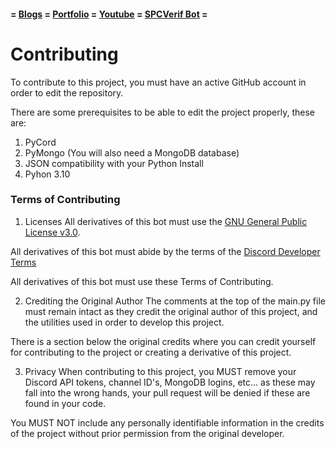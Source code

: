 #### = [Blogs](https://arykdev.wordpress.com) = [Portfolio](portfolio) = [Youtube](youtube.md) = [SPCVerif Bot](SPCVerif) =

# Contributing

To contribute to this project, you must have an active GitHub account in order to edit the repository.

There are some prerequisites to be able to edit the project properly, these are:
1. PyCord
2. PyMongo (You will also need a MongoDB database)
3. JSON compatibility with your Python Install
4. Pyhon 3.10

### Terms of Contributing

1. Licenses
All derivatives of this bot must use the [GNU General Public License v3.0](https://www.gnu.org/licenses/gpl-3.0.en.html).

All derivatives of this bot must abide by the terms of the [Discord Developer Terms](https://discord.com/developers/docs/policies-and-agreements/developer-terms-of-service)

All derivatives of this bot must use these Terms of Contributing.

2. Crediting the Original Author
The comments at the top of the main.py file must remain intact as they credit the original author of this project, and the utilities used in order to develop this project.

There is a section below the original credits where you can credit yourself for contributing to the project or creating a derivative of this project.

3. Privacy
When contributing to this project, you MUST remove your Discord API tokens, channel ID's, MongoDB logins, etc... as these may fall into the wrong hands, your pull request will be denied if these are found in your code.

You MUST NOT include any personally identifiable information in the credits of the project without prior permission from the original developer.